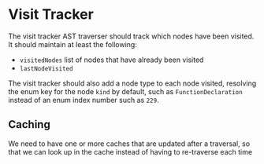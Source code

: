 # Visit Tracker

The visit tracker AST traverser should track which nodes have been visited.
It should maintain at least the following:

- `visitedNodes` list of nodes that have already been visited
- `lastNodeVisited`

The visit tracker should also add a node type to each node visited, resolving the enum key for the node `kind` by default, such as `FunctionDeclaration` instead of an enum index number such as `229`.

## Caching

We need to have one or more caches that are updated after a traversal, so that we can look up in the cache instead of having to re-traverse each time

